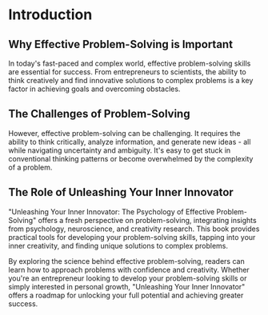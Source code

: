 Introduction
============

Why Effective Problem-Solving is Important
------------------------------------------

In today's fast-paced and complex world, effective problem-solving skills are essential for success. From entrepreneurs to scientists, the ability to think creatively and find innovative solutions to complex problems is a key factor in achieving goals and overcoming obstacles.

The Challenges of Problem-Solving
---------------------------------

However, effective problem-solving can be challenging. It requires the ability to think critically, analyze information, and generate new ideas - all while navigating uncertainty and ambiguity. It's easy to get stuck in conventional thinking patterns or become overwhelmed by the complexity of a problem.

The Role of Unleashing Your Inner Innovator
-------------------------------------------

"Unleashing Your Inner Innovator: The Psychology of Effective Problem-Solving" offers a fresh perspective on problem-solving, integrating insights from psychology, neuroscience, and creativity research. This book provides practical tools for developing your problem-solving skills, tapping into your inner creativity, and finding unique solutions to complex problems.

By exploring the science behind effective problem-solving, readers can learn how to approach problems with confidence and creativity. Whether you're an entrepreneur looking to develop your problem-solving skills or simply interested in personal growth, "Unleashing Your Inner Innovator" offers a roadmap for unlocking your full potential and achieving greater success.
